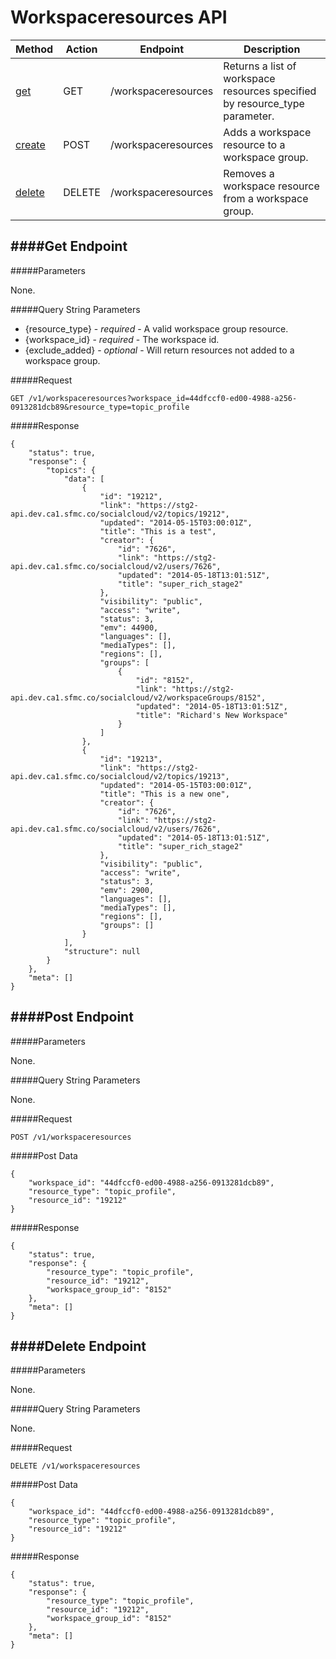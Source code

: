 Workspaceresources API
======


| Method                        | Action | Endpoint              | Description                                                                  |
| ----------------------------- | ------ | --------------------- | ---------------------------------------------------------------------------- |
| [get](#wr_endpoint_get)       | GET    | /workspaceresources   | Returns a list of workspace resources specified by resource_type parameter.  |
| [create](#wr_endpoint_post)   | POST   | /workspaceresources   | Adds a workspace resource to a workspace group.                              |
| [delete](#wr_endpoint_delete) | DELETE | /workspaceresources   | Removes a workspace resource from a workspace group.                         |

<a name="wr_endpoint_get"></a>
####Get Endpoint
------------

#####Parameters

None.

#####Query String Parameters

- {resource_type} - *required* - A valid workspace group resource.
- {workspace_id} - *required* - The workspace id.
- {exclude_added} - *optional* - Will return resources not added to a workspace group.

#####Request

    GET /v1/workspaceresources?workspace_id=44dfccf0-ed00-4988-a256-0913281dcb89&resource_type=topic_profile

#####Response

    {
        "status": true,
        "response": {
            "topics": {
                "data": [
                    {
                        "id": "19212",
                        "link": "https://stg2-api.dev.ca1.sfmc.co/socialcloud/v2/topics/19212",
                        "updated": "2014-05-15T03:00:01Z",
                        "title": "This is a test",
                        "creator": {
                            "id": "7626",
                            "link": "https://stg2-api.dev.ca1.sfmc.co/socialcloud/v2/users/7626",
                            "updated": "2014-05-18T13:01:51Z",
                            "title": "super_rich_stage2"
                        },
                        "visibility": "public",
                        "access": "write",
                        "status": 3,
                        "emv": 44900,
                        "languages": [],
                        "mediaTypes": [],
                        "regions": [],
                        "groups": [
                            {
                                "id": "8152",
                                "link": "https://stg2-api.dev.ca1.sfmc.co/socialcloud/v2/workspaceGroups/8152",
                                "updated": "2014-05-18T13:01:51Z",
                                "title": "Richard's New Workspace"
                            }
                        ]
                    },
                    {
                        "id": "19213",
                        "link": "https://stg2-api.dev.ca1.sfmc.co/socialcloud/v2/topics/19213",
                        "updated": "2014-05-15T03:00:01Z",
                        "title": "This is a new one",
                        "creator": {
                            "id": "7626",
                            "link": "https://stg2-api.dev.ca1.sfmc.co/socialcloud/v2/users/7626",
                            "updated": "2014-05-18T13:01:51Z",
                            "title": "super_rich_stage2"
                        },
                        "visibility": "public",
                        "access": "write",
                        "status": 3,
                        "emv": 2900,
                        "languages": [],
                        "mediaTypes": [],
                        "regions": [],
                        "groups": []
                    }
                ],
                "structure": null
            }
        },
        "meta": []
    }


<a name="wr_endpoint_post"></a>
####Post Endpoint
------------

#####Parameters

None.

#####Query String Parameters

None.

#####Request

    POST /v1/workspaceresources

#####Post Data

    {
        "workspace_id": "44dfccf0-ed00-4988-a256-0913281dcb89",
        "resource_type": "topic_profile",
        "resource_id": "19212"
    }

#####Response

    {
        "status": true,
        "response": {
            "resource_type": "topic_profile",
            "resource_id": "19212",
            "workspace_group_id": "8152"
        },
        "meta": []
    }


<a name="wr_endpoint_delete"></a>
####Delete Endpoint
------------

#####Parameters

None.

#####Query String Parameters

None.

#####Request

    DELETE /v1/workspaceresources

#####Post Data

    {
        "workspace_id": "44dfccf0-ed00-4988-a256-0913281dcb89",
        "resource_type": "topic_profile",
        "resource_id": "19212"
    }

#####Response

    {
        "status": true,
        "response": {
            "resource_type": "topic_profile",
            "resource_id": "19212",
            "workspace_group_id": "8152"
        },
        "meta": []
    }
